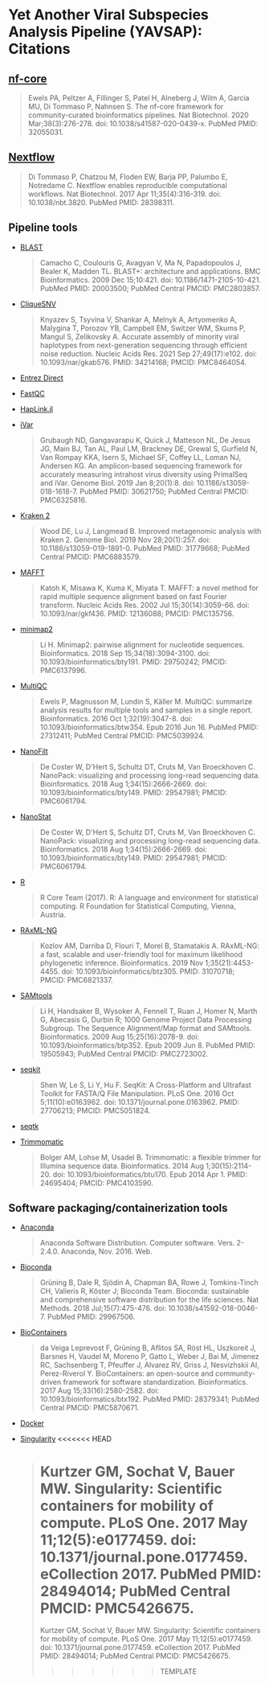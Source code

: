 # Yet Another Viral Subspecies Analysis Pipeline (YAVSAP): Citations

## [nf-core](https://pubmed.ncbi.nlm.nih.gov/32055031/)

> Ewels PA, Peltzer A, Fillinger S, Patel H, Alneberg J, Wilm A, Garcia MU, Di
> Tommaso P, Nahnsen S. The nf-core framework for community-curated
> bioinformatics pipelines. Nat Biotechnol. 2020 Mar;38(3):276-278. doi:
> 10.1038/s41587-020-0439-x. PubMed PMID: 32055031.

## [Nextflow](https://pubmed.ncbi.nlm.nih.gov/28398311/)

> Di Tommaso P, Chatzou M, Floden EW, Barja PP, Palumbo E, Notredame C. Nextflow
> enables reproducible computational workflows. Nat Biotechnol. 2017 Apr
> 11;35(4):316-319. doi: 10.1038/nbt.3820. PubMed PMID: 28398311.

## Pipeline tools

- [BLAST](https://www.ncbi.nlm.nih.gov/pubmed/20003500/)

  > Camacho C, Coulouris G, Avagyan V, Ma N, Papadopoulos J, Bealer K, Madden
  > TL. BLAST+: architecture and applications. BMC Bioinformatics. 2009 Dec
  > 15;10:421. doi: 10.1186/1471-2105-10-421. PubMed PMID: 20003500; PubMed
  > Central PMCID: PMC2803857.

- [CliqueSNV](https://www.ncbi.nlm.nih.gov/pubmed/34214168/)

  > Knyazev S, Tsyvina V, Shankar A, Melnyk A, Artyomenko A, Malygina T, Porozov
  > YB, Campbell EM, Switzer WM, Skums P, Mangul S, Zelikovsky A. Accurate
  > assembly of minority viral haplotypes from next-generation sequencing
  > through efficient noise reduction. Nucleic Acids Res. 2021 Sep
  > 27;49(17):e102. doi: 10.1093/nar/gkab576. PMID: 34214168; PMCID: PMC8464054.

- [Entrez Direct](https://www.ncbi.nlm.nih.gov/books/NBK179288/)

- [FastQC](https://www.bioinformatics.babraham.ac.uk/projects/fastqc/)

- [HapLink.jl](https://ksumngs.github.io/HapLink.jl/)

- [iVar](https://www.ncbi.nlm.nih.gov/pubmed/30621750/)

  > Grubaugh ND, Gangavarapu K, Quick J, Matteson NL, De Jesus JG, Main BJ, Tan
  > AL, Paul LM, Brackney DE, Grewal S, Gurfield N, Van Rompay KKA, Isern S,
  > Michael SF, Coffey LL, Loman NJ, Andersen KG. An amplicon-based sequencing
  > framework for accurately measuring intrahost virus diversity using PrimalSeq
  > and iVar. Genome Biol. 2019 Jan 8;20(1):8. doi: 10.1186/s13059-018-1618-7.
  > PubMed PMID: 30621750; PubMed Central PMCID: PMC6325816.

- [Kraken 2](https://www.ncbi.nlm.nih.gov/pubmed/31779668/)

  > Wood DE, Lu J, Langmead B. Improved metagenomic analysis with Kraken 2.
  > Genome Biol. 2019 Nov 28;20(1):257. doi: 10.1186/s13059-019-1891-0. PubMed
  > PMID: 31779668; PubMed Central PMCID: PMC6883579.

- [MAFFT](https://www.ncbi.nlm.nih.gov/pubmed/12136088/)

  > Katoh K, Misawa K, Kuma K, Miyata T. MAFFT: a novel method for rapid
  > multiple sequence alignment based on fast Fourier transform. Nucleic Acids
  > Res. 2002 Jul 15;30(14):3059-66. doi: 10.1093/nar/gkf436. PMID: 12136088;
  > PMCID: PMC135756.

- [minimap2](https://www.ncbi.nlm.nih.gov/pubmed/29750242/)

  > Li H. Minimap2: pairwise alignment for nucleotide sequences. Bioinformatics.
  > 2018 Sep 15;34(18):3094-3100. doi: 10.1093/bioinformatics/bty191. PMID:
  > 29750242; PMCID: PMC6137996.

- [MultiQC](https://www.ncbi.nlm.nih.gov/pubmed/27312411/)

  > Ewels P, Magnusson M, Lundin S, Käller M. MultiQC: summarize analysis
  > results for multiple tools and samples in a single report. Bioinformatics.
  > 2016 Oct 1;32(19):3047-8. doi: 10.1093/bioinformatics/btw354. Epub 2016
  > Jun 16. PubMed PMID: 27312411; PubMed Central PMCID: PMC5039924.

- [NanoFilt](https://www.ncbi.nlm.nih.gov/pubmed/29547981/)

  > De Coster W, D'Hert S, Schultz DT, Cruts M, Van Broeckhoven C. NanoPack:
  > visualizing and processing long-read sequencing data. Bioinformatics. 2018
  > Aug 1;34(15):2666-2669. doi: 10.1093/bioinformatics/bty149. PMID: 29547981;
  > PMCID: PMC6061794.

- [NanoStat](https://www.ncbi.nlm.nih.gov/pubmed/29547981/)

  > De Coster W, D'Hert S, Schultz DT, Cruts M, Van Broeckhoven C. NanoPack:
  > visualizing and processing long-read sequencing data. Bioinformatics. 2018
  > Aug 1;34(15):2666-2669. doi: 10.1093/bioinformatics/bty149. PMID: 29547981;
  > PMCID: PMC6061794.

- [R](https://www.R-project.org/)

  > R Core Team (2017). R: A language and environment for statistical computing.
  > R Foundation for Statistical Computing, Vienna, Austria.

- [RAxML-NG](https://github.com/amkozlov/raxml-ng/)

  > Kozlov AM, Darriba D, Flouri T, Morel B, Stamatakis A. RAxML-NG: a fast,
  > scalable and user-friendly tool for maximum likelihood phylogenetic
  > inference. Bioinformatics. 2019 Nov 1;35(21):4453-4455. doi:
  > 10.1093/bioinformatics/btz305. PMID: 31070718; PMCID: PMC6821337.

- [SAMtools](https://www.ncbi.nlm.nih.gov/pubmed/19505943/)

  > Li H, Handsaker B, Wysoker A, Fennell T, Ruan J, Homer N, Marth G, Abecasis
  > G, Durbin R; 1000 Genome Project Data Processing Subgroup. The Sequence
  > Alignment/Map format and SAMtools. Bioinformatics. 2009 Aug
  > 15;25(16):2078-9. doi: 10.1093/bioinformatics/btp352. Epub 2009 Jun 8.
  > PubMed PMID: 19505943; PubMed Central PMCID: PMC2723002.

- [seqkit](https://www.ncbi.nlm.nih.gov/pubmed/27706213/)

  > Shen W, Le S, Li Y, Hu F. SeqKit: A Cross-Platform and Ultrafast Toolkit for
  > FASTA/Q File Manipulation. PLoS One. 2016 Oct 5;11(10):e0163962. doi:
  > 10.1371/journal.pone.0163962. PMID: 27706213; PMCID: PMC5051824.

- [seqtk](https://github.com/lh3/seqtk)

- [Trimmomatic](https://www.ncbi.nlm.nih.gov/pubmed/24695404/)
  > Bolger AM, Lohse M, Usadel B. Trimmomatic: a flexible trimmer for Illumina
  > sequence data. Bioinformatics. 2014 Aug 1;30(15):2114-20. doi:
  > 10.1093/bioinformatics/btu170. Epub 2014 Apr 1. PMID: 24695404; PMCID:
  > PMC4103590.

## Software packaging/containerization tools

- [Anaconda](https://anaconda.com)

  > Anaconda Software Distribution. Computer software. Vers. 2-2.4.0. Anaconda,
  > Nov. 2016. Web.

- [Bioconda](https://pubmed.ncbi.nlm.nih.gov/29967506/)

  > Grüning B, Dale R, Sjödin A, Chapman BA, Rowe J, Tomkins-Tinch CH, Valieris
  > R, Köster J; Bioconda Team. Bioconda: sustainable and comprehensive software
  > distribution for the life sciences. Nat Methods. 2018 Jul;15(7):475-476.
  > doi: 10.1038/s41592-018-0046-7. PubMed PMID: 29967506.

- [BioContainers](https://pubmed.ncbi.nlm.nih.gov/28379341/)

  > da Veiga Leprevost F, Grüning B, Aflitos SA, Röst HL, Uszkoreit J, Barsnes
  > H, Vaudel M, Moreno P, Gatto L, Weber J, Bai M, Jimenez RC, Sachsenberg T,
  > Pfeuffer J, Alvarez RV, Griss J, Nesvizhskii AI, Perez-Riverol Y.
  > BioContainers: an open-source and community-driven framework for software
  > standardization. Bioinformatics. 2017 Aug 15;33(16):2580-2582. doi:
  > 10.1093/bioinformatics/btx192. PubMed PMID: 28379341; PubMed Central PMCID:
  > PMC5870671.

- [Docker](https://dl.acm.org/doi/10.5555/2600239.2600241)

- [Singularity](https://pubmed.ncbi.nlm.nih.gov/28494014/)
  <<<<<<< HEAD
  > Kurtzer GM, Sochat V, Bauer MW. Singularity: Scientific containers for
  > mobility of compute. PLoS One. 2017 May 11;12(5):e0177459. doi:
  > 10.1371/journal.pone.0177459. eCollection 2017. PubMed PMID: 28494014;
  > PubMed Central PMCID: PMC5426675.
  > =======
  > Kurtzer GM, Sochat V, Bauer MW. Singularity: Scientific containers for mobility of compute. PLoS One. 2017 May 11;12(5):e0177459. doi: 10.1371/journal.pone.0177459. eCollection 2017. PubMed PMID: 28494014; PubMed Central PMCID: PMC5426675.
  >
  > > > > > > > TEMPLATE
